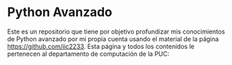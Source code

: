 # Python Avanzado
Este es un repositorio que tiene por objetivo profundizar mis conocimientos de Python avanzado por mi propia cuenta usando el material de la página https://github.com/iic2233.  Esta página y todos los contenidos le pertenecen al departamento de computación de la PUC:
